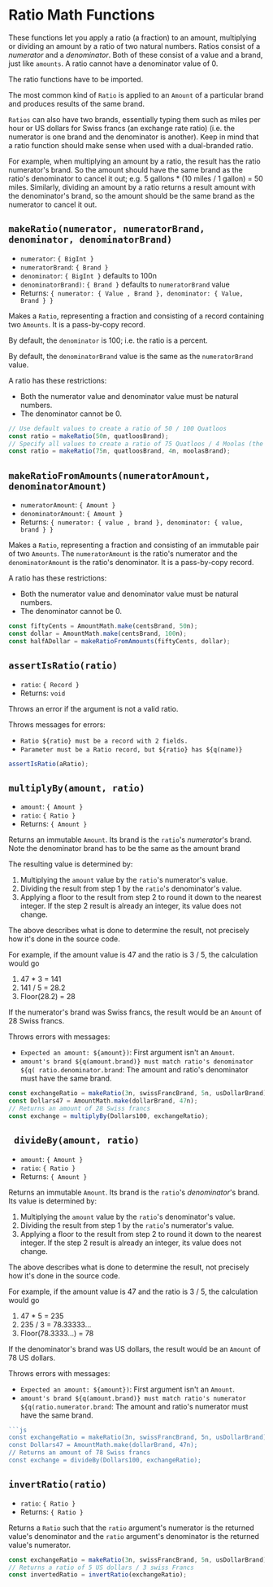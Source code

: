 # Ratio Math Functions

These functions let you apply a ratio (a fraction) to an amount, multiplying or dividing an amount
by a ratio of two natural numbers. Ratios consist of a *numerator* and a *denominator*. Both of these
consist of a value and a brand, just like `amounts`. A ratio cannot have a denominator value of 0.

The ratio functions have to be imported.

The most common kind of `Ratio` is applied to an `Amount` of a particular 
brand and produces results of the same brand. 

`Ratios` can also have two brands, essentially typing them such as miles per hour
or US dollars for Swiss francs (an exchange rate ratio) (i.e. the numerator is one
brand and the denominator is another). Keep in mind that a ratio function should 
make sense when used with a dual-branded ratio.

For example, when multiplying an amount by a ratio, the result has the ratio numerator's brand.
So the amount should have the same brand as the ratio's denominator to cancel it out; e.g. 5 
gallons * (10 miles / 1 gallon) = 50 miles. Similarly, dividing an amount by a ratio returns
a result amount with the denominator's brand, so the amount should be the same brand as
the numerator to cancel it out. 

## `makeRatio(numerator, numeratorBrand, denominator, denominatorBrand)`
- `numerator`: `{ BigInt }`
- `numeratorBrand`: `{ Brand }`
- `denominator`: `{ BigInt }` defaults to 100n
- `denominatorBrand)`: `{ Brand }`  defaults to `numeratorBrand` value
- Returns: `{ numerator: { Value , Brand }, denominator: { Value, Brand } }` 

Makes a `Ratio`, representing a fraction and consisting of a record containing
two `Amounts`. It is a pass-by-copy record. 

By default, the `denominator` is 100; i.e. the ratio is a percent. 

By default, the `denominatorBrand` value is the same as the `numeratorBrand`
value. 

A ratio has these restrictions: 
- Both the numerator value and denominator value must be natural numbers. 
- The denominator cannot be 0. 

```js
// Use default values to create a ratio of 50 / 100 Quatloos
const ratio = makeRatio(50n, quatloosBrand);
// Specify all values to create a ratio of 75 Quatloos / 4 Moolas (the current exchange rate)
const ratio = makeRatio(75n, quatloosBrand, 4n, moolasBrand);
```

## `makeRatioFromAmounts(numeratorAmount, denominatorAmount)`
- `numeratorAmount`: `{ Amount }`
- `denominatorAmount`: `{ Amount }`
- Returns: `{ numerator: { value , brand }, denominator: { value, brand } }` 

Makes a `Ratio`, representing a fraction and consisting of an immutable pair 
of two `Amounts`.  The `numeratorAmount` is the ratio's numerator and
the `denominatorAmount` is the ratio's denominator. It is a pass-by-copy 
record. 

A ratio has these restrictions: 
- Both the numerator value and denominator value must be natural numbers. 
- The denominator cannot be 0. 

```js
const fiftyCents = AmountMath.make(centsBrand, 50n);
const dollar = AmountMath.make(centsBrand, 100n);
const halfADollar = makeRatioFromAmounts(fiftyCents, dollar);
```

## `assertIsRatio(ratio)`
- `ratio`: `{ Record }`
- Returns: `void`

Throws an error if the argument is not a valid ratio.

Throws messages for errors:
- `Ratio ${ratio} must be a record with 2 fields.`
- `Parameter must be a Ratio record, but ${ratio} has ${q(name)}`

```js
assertIsRatio(aRatio);
```

## `multiplyBy(amount, ratio)`
- `amount`: `{ Amount }`
- `ratio`: `{ Ratio }`
- Returns: `{ Amount }`

Returns an immutable `Amount`.  Its brand is the `ratio`'s *numerator*'s brand.
Note the denominator brand has to be the same as the amount brand

The resulting value is determined by:
1. Multiplying the `amount` value by the `ratio`'s numerator's value.
2. Dividing the result from step 1 by the `ratio`'s denominator's value.
3. Applying a floor to the result from step 2 to round it down to
   the nearest integer. If the step 2 result is already an integer, its value does
   not change.
   
The above describes what is done to determine the result, not precisely how it's
done in the source code. 

For example, if the amount value is 47 and the ratio is 3 / 5, the calculation
would go
1. 47 * 3 = 141
2. 141 / 5 = 28.2
3. Floor(28.2) = 28

If the numerator's brand was Swiss francs, the result would be an `Amount` of
28 Swiss francs.

Throws errors with messages: 
- `Expected an amount: ${amount})`:  First argument isn't an `Amount`. 
- `amount's brand ${q(amount.brand)} must match ratio's denominator ${q(
  ratio.denominator.brand`: The amount and ratio's denominator must have the same brand. 
    
```js
const exchangeRatio = makeRatio(3n, swissFrancBrand, 5n, usDollarBrand);
const Dollars47 = AmountMath.make(dollarBrand, 47n);
// Returns an amount of 28 Swiss francs
const exchange = multiplyBy(Dollars100, exchangeRatio);
```

## ` divideBy(amount, ratio)`
- `amount`: `{ Amount }`
- `ratio`: `{ Ratio }`
- Returns: `{ Amount }`

Returns an immutable `Amount`.  Its brand is the `ratio`'s *denominator*'s brand.
Its value is determined by:
1. Multiplying the `amount` value by the `ratio`'s denominator's value.
2. Dividing the result from step 1 by the `ratio`'s numerator's value.
3. Applying a floor to the result from step 2 to round it down to
    the nearest integer. If the step 2 result is already an integer, its value does
    not change.

The above describes what is done to determine the result, not precisely how it's
done in the source code. 

For example, if the amount value is 47 and the ratio is 3 / 5, the calculation
would go
1. 47 * 5 = 235
2. 235 / 3 = 78.33333...
3. Floor(78.3333...) = 78

If the denominator's brand was US dollars, the result would be an `Amount` of
78 US dollars.

Throws errors with messages: 
- `Expected an amount: ${amount})`:  First argument isn't an `Amount`. 
- `amount's brand ${q(amount.brand)} must match ratio's numerator ${q(ratio.numerator.brand`: The 
  amount and ratio's numerator must have the same brand. 
  
```js
```js
const exchangeRatio = makeRatio(3n, swissFrancBrand, 5n, usDollarBrand);
const Dollars47 = AmountMath.make(dollarBrand, 47n);
// Returns an amount of 78 Swiss francs
const exchange = divideBy(Dollars100, exchangeRatio);
```

## `invertRatio(ratio)`
- `ratio`: `{ Ratio }`
- Returns: `{ Ratio }`

Returns a `Ratio` such that the `ratio` argument's numerator is the returned value's
denominator and the `ratio` argument's denominator is the returned value's numerator.

```js
const exchangeRatio = makeRatio(3n, swissFrancBrand, 5n, usDollarBrand);
// Returns a ratio of 5 US dollars / 3 swiss Francs
const invertedRatio = invertRatio(exchangeRatio);

